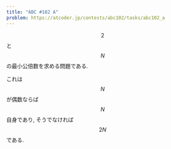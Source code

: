 ```yaml
---
title: "ABC #102 A"
problem: https://atcoder.jp/contests/abc102/tasks/abc102_a
---
```

$$ 2 $$ と $$ N $$ の最小公倍数を求める問題である.

これは $$ N $$ が偶数ならば $$ N $$ 自身であり, そうでなければ $$ 2N $$ である.

